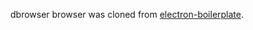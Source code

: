 dbrowser browser was cloned from [electron-boilerplate](https://github.com/szwacz/electron-boilerplate).

